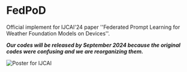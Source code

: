 # FedPoD
Official implement for IJCAI'24 paper ''Federated Prompt Learning for Weather Foundation Models on Devices''.

***Our codes will be released by September 2024 because the original codes were confusing and we are reorganizing them.***

![Poster for IJCAI](./IJCAI_Poster_New.jpg)

